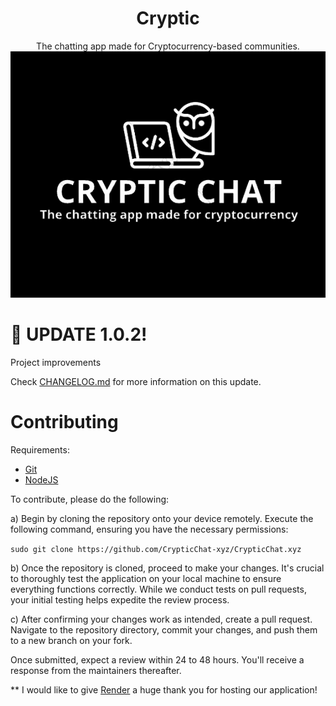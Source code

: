 <div align="center">
  <h1>Cryptic</h1>
  The chatting app made for Cryptocurrency-based communities.
  <img src="https://raw.githubusercontent.com/CrypticChat-xyz/CrypticChat.xyz/main/img/crytic.png" alt="Cryptic Chat Logo">
</div>


# 🥳 UPDATE 1.0.2!
Project improvements

Check [CHANGELOG.md](CHANGELOG.md) for more information on this update.

# Contributing

Requirements:
- [Git](https://git-scm.com/)
- [NodeJS](https://nodejs.org/en)


To contribute, please do the following:

a) Begin by cloning the repository onto your device remotely. Execute the following command, ensuring you have the necessary permissions:

` sudo git clone https://github.com/CrypticChat-xyz/CrypticChat.xyz `

b) Once the repository is cloned, proceed to make your changes. It's crucial to thoroughly test the application on your local machine to ensure everything functions correctly. While we conduct tests on pull requests, your initial testing helps expedite the review process.

c) After confirming your changes work as intended, create a pull request. Navigate to the repository directory, commit your changes, and push them to a new branch on your fork.

Once submitted, expect a review within 24 to 48 hours. You'll receive a response from the maintainers thereafter.


** I would like to give [Render](https://render.com) a huge thank you for hosting our application!
